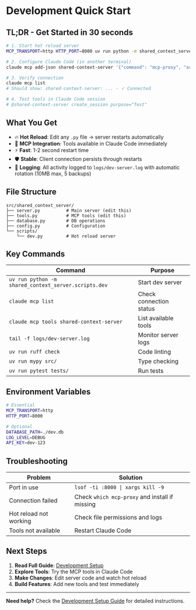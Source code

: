# Development Quick Start

## TL;DR - Get Started in 30 seconds

```bash
# 1. Start hot reload server
MCP_TRANSPORT=http HTTP_PORT=8000 uv run python -m shared_context_server.scripts.dev

# 2. Configure Claude Code (in another terminal)
claude mcp add-json shared-context-server '{"command": "mcp-proxy", "args": ["--transport=streamablehttp", "http://localhost:8000/mcp/"]}'

# 3. Verify connection
claude mcp list
# Should show: shared-context-server: ... - ✓ Connected

# 4. Test tools in Claude Code session
# @shared-context-server create_session purpose="Test"
```

## What You Get

- 🔥 **Hot Reload**: Edit any `.py` file → server restarts automatically
- 🔗 **MCP Integration**: Tools available in Claude Code immediately
- ⚡ **Fast**: 1-2 second restart time
- 🛡️ **Stable**: Client connection persists through restarts
- 📝 **Logging**: All activity logged to `logs/dev-server.log` with automatic rotation (10MB max, 5 backups)

## File Structure

```
src/shared_context_server/
├── server.py          # Main server (edit this)
├── tools.py           # MCP tools (edit this)
├── database.py        # DB operations
├── config.py          # Configuration
└── scripts/
    └── dev.py         # Hot reload server
```

## Key Commands

| Command | Purpose |
|---------|---------|
| `uv run python -m shared_context_server.scripts.dev` | Start dev server |
| `claude mcp list` | Check connection status |
| `claude mcp tools shared-context-server` | List available tools |
| `tail -f logs/dev-server.log` | Monitor server logs |
| `uv run ruff check` | Code linting |
| `uv run mypy src/` | Type checking |
| `uv run pytest tests/` | Run tests |

## Environment Variables

```bash
# Essential
MCP_TRANSPORT=http
HTTP_PORT=8000

# Optional
DATABASE_PATH=./dev.db
LOG_LEVEL=DEBUG
API_KEY=dev-123
```

## Troubleshooting

| Problem | Solution |
|---------|----------|
| Port in use | `lsof -ti :8000 \| xargs kill -9` |
| Connection failed | Check `which mcp-proxy` and install if missing |
| Hot reload not working | Check file permissions and logs |
| Tools not available | Restart Claude Code |

## Next Steps

1. **Read Full Guide**: [Development Setup](./development-setup.md)
2. **Explore Tools**: Try the MCP tools in Claude Code
3. **Make Changes**: Edit server code and watch hot reload
4. **Build Features**: Add new tools and test immediately

---

**Need help?** Check the [Development Setup Guide](./development-setup.md) for detailed instructions.

